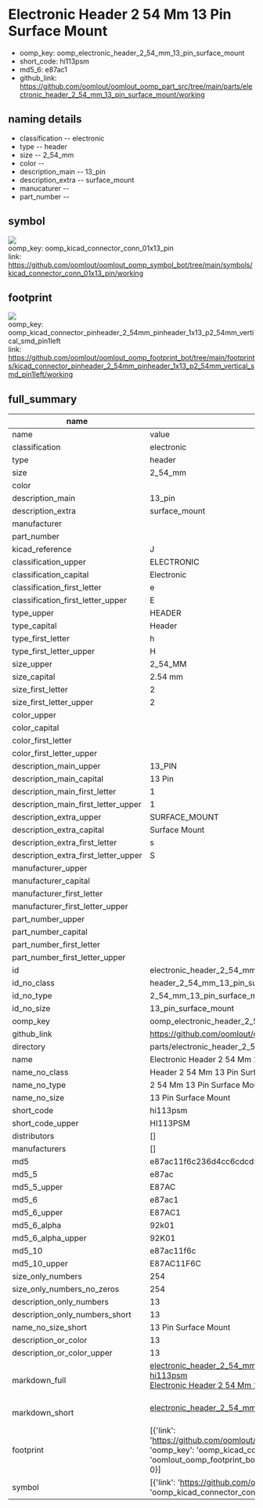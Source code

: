 # Electronic Header 2 54 Mm 13 Pin Surface Mount

  
* oomp_key: oomp_electronic_header_2_54_mm_13_pin_surface_mount 
* short_code: hi113psm
* md5_6: e87ac1  
* github_link: https://github.com/oomlout/oomlout_oomp_part_src/tree/main/parts/electronic_header_2_54_mm_13_pin_surface_mount/working  
## naming details
* classification -- electronic
* type -- header
* size -- 2_54_mm
* color -- 
* description_main -- 13_pin
* description_extra -- surface_mount
* manucaturer -- 
* part_number -- 



## symbol

![](symbol/{index}/working/working_600.png)  
oomp_key: oomp_kicad_connector_conn_01x13_pin  
link: https://github.com/oomlout/oomlout_oomp_symbol_bot/tree/main/symbols/kicad_connector_conn_01x13_pin/working  

## footprint

![](footprint/{index}/working/working_600.png)  
oomp_key: oomp_kicad_connector_pinheader_2_54mm_pinheader_1x13_p2_54mm_vertical_smd_pin1left  
link: https://github.com/oomlout/oomlout_oomp_footprint_bot/tree/main/footprints/kicad_connector_pinheader_2_54mm_pinheader_1x13_p2_54mm_vertical_smd_pin1left/working  

## full_summary
| name | value | 
| --- | --- | 
| name | value | 
| classification | electronic | 
| type | header | 
| size | 2_54_mm | 
| color |  | 
| description_main | 13_pin | 
| description_extra | surface_mount | 
| manufacturer |  | 
| part_number |  | 
| kicad_reference | J | 
| classification_upper | ELECTRONIC | 
| classification_capital | Electronic | 
| classification_first_letter | e | 
| classification_first_letter_upper | E | 
| type_upper | HEADER | 
| type_capital | Header | 
| type_first_letter | h | 
| type_first_letter_upper | H | 
| size_upper | 2_54_MM | 
| size_capital | 2.54 mm | 
| size_first_letter | 2 | 
| size_first_letter_upper | 2 | 
| color_upper |  | 
| color_capital |  | 
| color_first_letter |  | 
| color_first_letter_upper |  | 
| description_main_upper | 13_PIN | 
| description_main_capital | 13 Pin | 
| description_main_first_letter | 1 | 
| description_main_first_letter_upper | 1 | 
| description_extra_upper | SURFACE_MOUNT | 
| description_extra_capital | Surface Mount | 
| description_extra_first_letter | s | 
| description_extra_first_letter_upper | S | 
| manufacturer_upper |  | 
| manufacturer_capital |  | 
| manufacturer_first_letter |  | 
| manufacturer_first_letter_upper |  | 
| part_number_upper |  | 
| part_number_capital |  | 
| part_number_first_letter |  | 
| part_number_first_letter_upper |  | 
| id | electronic_header_2_54_mm_13_pin_surface_mount | 
| id_no_class | header_2_54_mm_13_pin_surface_mount | 
| id_no_type | 2_54_mm_13_pin_surface_mount | 
| id_no_size | 13_pin_surface_mount | 
| oomp_key | oomp_electronic_header_2_54_mm_13_pin_surface_mount | 
| github_link | https://github.com/oomlout/oomlout_oomp_part_src/tree/main/parts/electronic_header_2_54_mm_13_pin_surface_mount/working | 
| directory | parts/electronic_header_2_54_mm_13_pin_surface_mount | 
| name | Electronic Header 2 54 Mm 13 Pin Surface Mount | 
| name_no_class | Header 2 54 Mm 13 Pin Surface Mount | 
| name_no_type | 2 54 Mm 13 Pin Surface Mount | 
| name_no_size | 13 Pin Surface Mount | 
| short_code | hi113psm | 
| short_code_upper | HI113PSM | 
| distributors | [] | 
| manufacturers | [] | 
| md5 | e87ac11f6c236d4cc6cdcd55a711b3a5 | 
| md5_5 | e87ac | 
| md5_5_upper | E87AC | 
| md5_6 | e87ac1 | 
| md5_6_upper | E87AC1 | 
| md5_6_alpha | 92k01 | 
| md5_6_alpha_upper | 92K01 | 
| md5_10 | e87ac11f6c | 
| md5_10_upper | E87AC11F6C | 
| size_only_numbers | 254 | 
| size_only_numbers_no_zeros | 254 | 
| description_only_numbers | 13 | 
| description_only_numbers_short | 13 | 
| name_no_size_short | 13 Pin Surface Mount | 
| description_or_color | 13 | 
| description_or_color_upper | 13 | 
| markdown_full | [electronic_header_2_54_mm_13_pin_surface_mount](https://github.com/oomlout/oomlout_oomp_part_src/tree/main/parts/electronic_header_2_54_mm_13_pin_surface_mount/working)<br>[hi113psm](https://github.com/oomlout/oomlout_oomp_part_src/tree/main/parts/electronic_header_2_54_mm_13_pin_surface_mount/working)<br>[Electronic Header 2 54 Mm 13 Pin Surface Mount](https://github.com/oomlout/oomlout_oomp_part_src/tree/main/parts/electronic_header_2_54_mm_13_pin_surface_mount/working)<br><br> | 
| markdown_short | [electronic_header_2_54_mm_13_pin_surface_mount](https://github.com/oomlout/oomlout_oomp_part_src/tree/main/parts/electronic_header_2_54_mm_13_pin_surface_mount/working)<br><br> | 
| footprint | [{'link': 'https://github.com/oomlout/oomlout_oomp_footprint_bot/tree/main/foootprntss/kicad_connector_pinheader_2_54mm_pinheader_1x13_p2_54mm_vertical_smd_pin1left', 'oomp_key': 'oomp_kicad_connector_pinheader_2_54mm_pinheader_1x13_p2_54mm_vertical_smd_pin1left', 'directory': 'oomlout_oomp_footprint_bot/footprints/kicad_connector_pinheader_2_54mm_pinheader_1x13_p2_54mm_vertical_smd_pin1left//working/working.kicad_mod', 'index': 0}] | 
| symbol | [{'link': 'https://github.com/oomlout/oomlout_oomp_symbol_bot/tree/main/symbols/kicad_connector_conn_01x13_pin', 'oomp_key': 'oomp_kicad_connector_conn_01x13_pin', 'directory': 'oomlout_oomp_symbol_bot/symbols/kicad_connector_conn_01x13_pin//working/working.kicad_sym', 'index': 0}] | 
